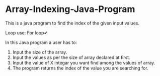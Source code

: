 # Array-Indexing-Java-Program
This is a java program to find the index of the given input values. 

Loop use: For loop✔

In this Java program a user has to: 
  1.  Input the size of the array.
  2.  Input the values as per the size of array declared at first.
  3.  Input the value of X integar you want find among the values of array.
  4.  The program returns the index of the value you are searching for.
  
